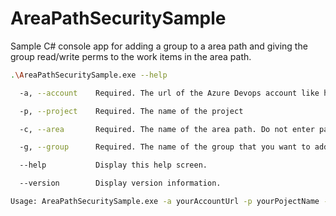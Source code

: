 # AreaPathSecuritySample

Sample C# console app for adding a group to a area path and giving the group read/write perms to the work items in the area path.

```bash
.\AreaPathSecuritySample.exe --help

  -a, --account    Required. The url of the Azure Devops account like https://dev.azure.com/fabrikam

  -p, --project    Required. The name of the project

  -c, --area       Required. The name of the area path. Do not enter path like parent/child, just the name like child

  -g, --group      Required. The name of the group that you want to add to the area path.

  --help           Display this help screen.

  --version        Display version information.

Usage: AreaPathSecuritySample.exe -a yourAccountUrl -p yourPojectName -c yourAreaPathName -g yourGroupName
```

